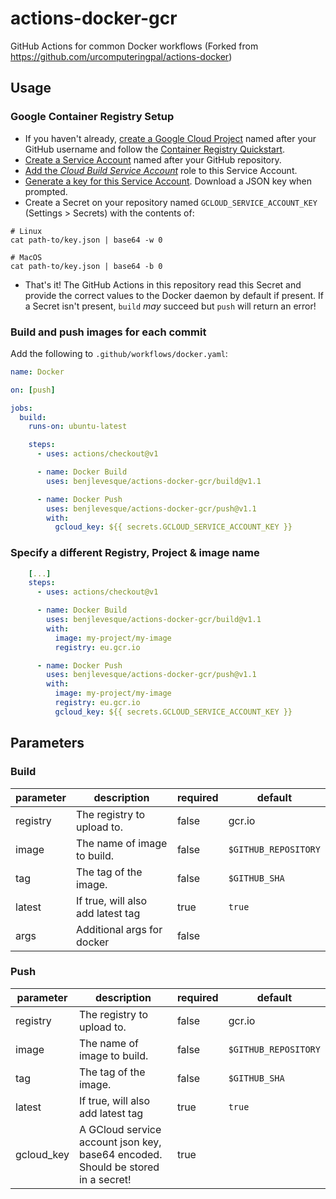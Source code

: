 # actions-docker-gcr

GitHub Actions for common Docker workflows (Forked from https://github.com/urcomputeringpal/actions-docker)

## Usage

### Google Container Registry Setup

- If you haven't already, [create a Google Cloud Project](https://cloud.google.com/resource-manager/docs/creating-managing-projects#creating_a_project) named after your GitHub username and follow the [Container Registry Quickstart](https://cloud.google.com/container-registry/docs/quickstart#before-you-begin).
- [Create a Service Account](https://cloud.google.com/iam/docs/creating-managing-service-accounts#creating_a_service_account) named after your GitHub repository.
- [Add the _Cloud Build Service Account_](https://cloud.google.com/iam/docs/granting-roles-to-service-accounts#granting_access_to_a_service_account_for_a_resource) role to this Service Account.
- [Generate a key for this Service Account](https://cloud.google.com/iam/docs/creating-managing-service-account-keys#creating_service_account_keys). Download a JSON key when prompted.
- Create a Secret on your repository named `GCLOUD_SERVICE_ACCOUNT_KEY` (Settings > Secrets) with the contents of:

```shell
# Linux
cat path-to/key.json | base64 -w 0

# MacOS
cat path-to/key.json | base64 -b 0
```

- That's it! The GitHub Actions in this repository read this Secret and provide the correct values to the Docker daemon by default if present. If a Secret isn't present, `build` _may_ succeed but `push` will return an error!

### Build and push images for each commit

Add the following to `.github/workflows/docker.yaml`:

```yaml
name: Docker

on: [push]

jobs:
  build:
    runs-on: ubuntu-latest

    steps:
      - uses: actions/checkout@v1

      - name: Docker Build
        uses: benjlevesque/actions-docker-gcr/build@v1.1

      - name: Docker Push
        uses: benjlevesque/actions-docker-gcr/push@v1.1
        with:
          gcloud_key: ${{ secrets.GCLOUD_SERVICE_ACCOUNT_KEY }}
```

### Specify a different Registry, Project & image name

```yaml
    [...]
    steps:
      - uses: actions/checkout@v1

      - name: Docker Build
        uses: benjlevesque/actions-docker-gcr/build@v1.1
        with:
          image: my-project/my-image
          registry: eu.gcr.io

      - name: Docker Push
        uses: benjlevesque/actions-docker-gcr/push@v1.1
        with:
          image: my-project/my-image
          registry: eu.gcr.io
          gcloud_key: ${{ secrets.GCLOUD_SERVICE_ACCOUNT_KEY }}
```

## Parameters

### Build

| parameter | description                       | required | default              |
| --------- | --------------------------------- | -------- | -------------------- |
| registry  | The registry to upload to.        | false    | gcr.io               |
| image     | The name of image to build.       | false    | `$GITHUB_REPOSITORY` |
| tag       | The tag of the image.             | false    | `$GITHUB_SHA`        |
| latest    | If true, will also add latest tag | true     | `true`               |
| args      | Additional args for docker        | false    |                      |

### Push

| parameter  | description                                                                      | required | default              |
| ---------- | -------------------------------------------------------------------------------- | -------- | -------------------- |
| registry   | The registry to upload to.                                                       | false    | gcr.io               |
| image      | The name of image to build.                                                      | false    | `$GITHUB_REPOSITORY` |
| tag        | The tag of the image.                                                            | false    | `$GITHUB_SHA`        |
| latest     | If true, will also add latest tag                                                | true     | `true`               |
| gcloud_key | A GCloud service account json key, base64 encoded. Should be stored in a secret! | true     |
